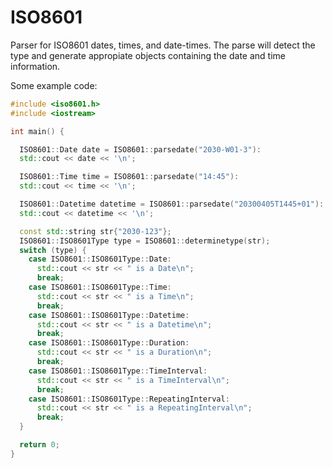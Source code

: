 # ISO8601

Parser for ISO8601 dates, times, and date-times. The parse will detect the type
and generate appropiate objects containing the date and time information.

Some example code:

```cpp
#include <iso8601.h>
#include <iostream>

int main() {

  ISO8601::Date date = ISO8601::parsedate("2030-W01-3"):
  std::cout << date << '\n';

  ISO8601::Time time = ISO8601::parsedate("14:45"):
  std::cout << time << '\n';

  ISO8601::Datetime datetime = ISO8601::parsedate("20300405T1445+01"):
  std::cout << datetime << '\n';

  const std::string str{"2030-123"};
  ISO8601::ISO8601Type type = ISO8601::determinetype(str);
  switch (type) {
    case ISO8601::ISO8601Type::Date:
      std::cout << str << " is a Date\n"; 
      break;
    case ISO8601::ISO8601Type::Time:
      std::cout << str << " is a Time\n"; 
      break;
    case ISO8601::ISO8601Type::Datetime:
      std::cout << str << " is a Datetime\n"; 
      break;
    case ISO8601::ISO8601Type::Duration:
      std::cout << str << " is a Duration\n"; 
      break;
    case ISO8601::ISO8601Type::TimeInterval:
      std::cout << str << " is a TimeInterval\n"; 
      break;
    case ISO8601::ISO8601Type::RepeatingInterval:
      std::cout << str << " is a RepeatingInterval\n"; 
      break;
  }

  return 0;
}

```

